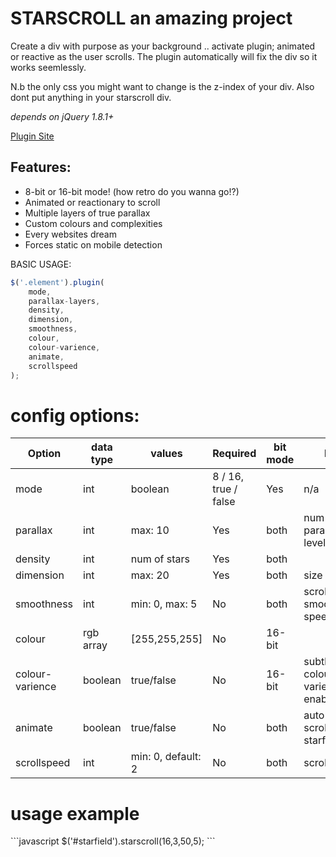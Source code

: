 STARSCROLL an amazing project
==========

Create a div with purpose as your background .. activate plugin; animated or reactive as the user scrolls.
The plugin automatically will fix the div so it works seemlessly.

N.b the only css you might want to change is the z-index of your div. Also dont put anything in your starscroll div.

<i>depends on jQuery 1.8.1+</i>

<a href='http://bite-software.co.uk/starscroll'>Plugin Site</a>

<h2>Features:</h2>
<ul>
	<li>8-bit or 16-bit mode! (how retro do you wanna go!?)</li>
	<li>Animated or reactionary to scroll</li>
	<li>Multiple layers of true parallax</li>
	<li>Custom colours and complexities</li>
	<li>Every websites dream</li>
	<li>Forces static on mobile detection</li>
</ul>

BASIC USAGE:
```javascript
$('.element').plugin(
	mode,
	parallax-layers,
	density,
	dimension,
	smoothness,
	colour,
	colour-varience,
	animate,
	scrollspeed
);
```
<h1>config options:</h1>

| Option             | data type      | values               | Required | bit mode | Nb.                			| 
| ------------------ |----------------|----------------------|----------|----------|--------------------------------|
| mode  			 | int | boolean  | 8 / 16, true / false | Yes      | n/a	   | Sets the graphics complexity	|       
| parallax	         | int	          | max: 10		         | Yes      | both	   | num of parallax levels			|        
| density 			 | int            | num of stars  	     | Yes      | both	   | 							 	|       
| dimension			 | int	          | max: 20   	   		 | Yes      | both 	   | size of stars					|
| smoothness		 | int	          | min: 0, max: 5 		 | No       | both 	   | scroll smoothness speed		|
| colour			 | rgb array	  | [255,255,255]   	 | No       | 16-bit   |								|
| colour-varience	 | boolean        | true/false	   		 | No       | 16-bit   | subtle colour varience enabled	|
| animate			 | boolean        | true/false	   		 | No       | both     | auto scrolling starfield		|
| scrollspeed		 | int            | min: 0, default: 2   | No       | both     | scroll speed					|

<h1>usage example</h1>
```javascript
$('#starfield').starscroll(16,3,50,5);
```
